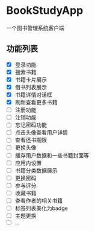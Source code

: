 # BookStudyApp
一个图书管理系统客户端

## 功能列表
- [x] 登录功能
- [x] 搜索书籍
- [x] 书籍卡片展示
- [x] 借书列表展示
- [x] 书籍详情对话框
- [x] 刷新查看更多书籍
- [ ] 注册功能
- [ ] 注销功能
- [ ] 忘记密码功能
- [ ] 点击头像查看用户详情
- [ ] 查看还书期限
- [ ] 更换头像
- [ ] 缓存用户数据和一些书籍封面等
- [ ] 应用内设置
- [ ] 书籍分类数据展示
- [ ] 更换密码
- [ ] 参与评分
- [ ] 收藏书籍
- [ ] 查看作者的相关书籍
- [ ] 标签列表美化为badge
- [ ] 主题更换
- [ ] ...
